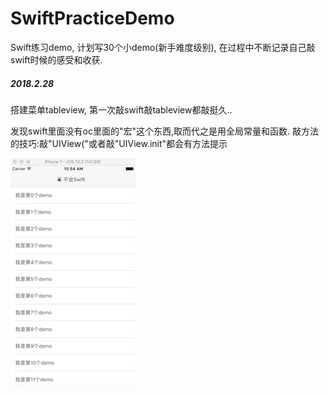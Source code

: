 # SwiftPracticeDemo
Swift练习demo, 计划写30个小demo(新手难度级别), 
在过程中不断记录自己敲swift时候的感受和收获.

##### 2018.2.28

搭建菜单tableview, 第一次敲swift敲tableview都敲挺久..

发现swift里面没有oc里面的"宏"这个东西,取而代之是用全局常量和函数.
敲方法的技巧:敲"UIView("或者敲"UIView.init"都会有方法提示

![image](https://github.com/imbawales/SwiftPracticeDemo/blob/master/MySwiftDemo/allpics/Snip20180228_3.png)
